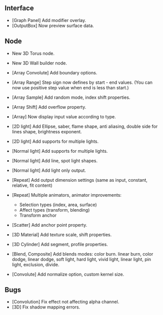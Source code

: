 ## Interface
- [Graph Panel] Add modifier overlay.
- [OutputBox] Now preview surface data.

## Node

- New 3D Torus node.
- New 3D Wall builder node.



- [Array Convolute] Add boundary options.
- [Array Range] Step sign now defines by start - end values. (You can now use positive step value when end is less than start.)
- [Array Sample] Add random mode, index shift properties.
- [Array Shift] Add overflow property.
- [Array] Now display input value according to type.
- [2D light] Add Ellipse, saber, flame shape, anti aliasing, double side for lines shape, brightness exponent.
- [2D light] Add supports for multiple lights.
- [Normal light] Add supports for multiple lights.
- [Normal light] Add line, spot light shapes.
- [Normal light] Add light only output.
- [Repeat] Add output dimension settings (same as input, constant, relative, fit content)
- [Repeat] Multiple animators, animator improvements:
  - Selection types (index, area, surface)
  - Affect types (transform, blending)
  - Transform anchor
- [Scatter] Add anchor point property.
- [3D Material] Add texture scale, shift properties.
- [3D Cylinder] Add segment, profile properties.
- [Blend, Composite] Add blends modes: color burn. linear burn, color dodge, linear dodge, soft light, hard light, vivid light, linear light, pin light, exclusion, divide.
- [Convolute] Add normalize option, custom kernel size.


## Bugs

- [Convolution] Fix effect not affecting alpha channel.
- [3D] Fix shadow mapping errors.

